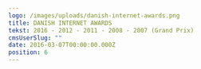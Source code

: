 ```yaml
---
logo: /images/uploads/danish-internet-awards.png
title: DANISH INTERNET AWARDS
tekst: 2016 - 2012 - 2011 - 2008 - 2007 (Grand Prix)
cmsUserSlug: ""
date: 2016-03-07T00:00:00.000Z
position: 6
---
```



